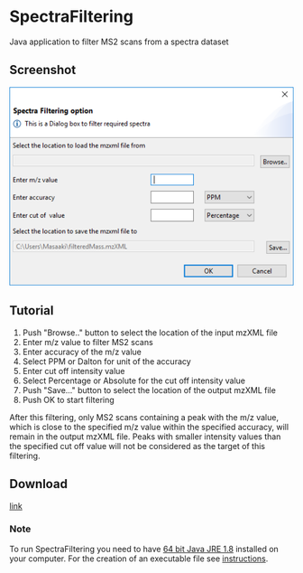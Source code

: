 # SpectraFiltering
Java application to filter MS2 scans from a spectra dataset


## Screenshot
![](images/SpectraFilteringDialog.PNG)

## Tutorial
1. Push "Browse.." button to select the location of the input mzXML file
2. Enter m/z value to filter MS2 scans
3. Enter accuracy of the m/z value
4. Select PPM or Dalton for unit of the accuracy
5. Enter cut off intensity value
6. Select Percentage or Absolute for the cut off intensity value
7. Push "Save..." button to select the location of the output mzXML file
8. Push OK to start filtering

After this filtering, only MS2 scans containing a peak with the m/z value, which is close to the specified m/z value within the specified accuracy, will remain in the output mzXML file.
Peaks with smaller intensity values than the specified cut off value will not be considered as the target of this filtering.

## Download
[link](https://github.com/ReneRanzinger/SpectraFiltering/releases)

<h3>Note</h3>

To run SpectraFiltering you need to have [64 bit Java JRE 1.8](https://www.oracle.com/technetwork/java/javase/downloads/index.html) installed on your computer. For the creation of an executable file see [instructions](https://github.com/ReneRanzinger/SpectraFiltering/wiki/Instructions).
